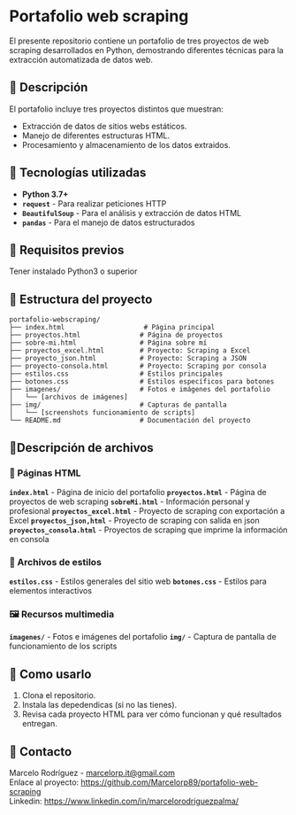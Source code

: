 # Portafolio web scraping
El presente repositorio contiene un portafolio de tres proyectos de web scraping desarrollados en Python, demostrando diferentes técnicas para la extracción automatizada de datos web.

## :page_facing_up: Descripción
El portafolio incluye tres proyectos distintos que muestran:
- Extracción de datos de sitios webs estáticos.
- Manejo de diferentes estructuras HTML.
- Procesamiento y almacenamiento de los datos extraidos.

## :wrench: Tecnologías utilizadas
- **Python 3.7+**
- **`request`** - Para realizar peticiones HTTP
- **`BeautifulSoup`** - Para el análisis y extracción de datos HTML
- **`pandas`** - Para el manejo de datos estructurados
  
## :page_facing_up: Requisitos previos

Tener instalado Python3 o superior

## 📁 Estructura del proyecto
```
portafolio-webscraping/
├── index.html                    # Página principal
├── proyectos.html               # Página de proyectos
├── sobre-mi.html                # Página sobre mí
├── proyectos_excel.html         # Proyecto: Scraping a Excel
├── proyecto_json.html           # Proyecto: Scraping a JSON
├── proyecto-consola.html        # Proyecto: Scraping por consola
├── estilos.css                  # Estilos principales
├── botones.css                  # Estilos específicos para botones
├── imagenes/                    # Fotos e imágenes del portafolio
│   └── [archivos de imágenes]
├── img/                         # Capturas de pantalla
│   └── [screenshots funcionamiento de scripts]
└── README.md                    # Documentación del proyecto
```
## 📃Descripción de archivos

### 📑 Páginas HTML

**`index.html`** - Página de inicio del portafolio
**`proyectos.html`** - Página de proyectos de web scraping
**`sobreMi.html`** - Información personal y profesional
**`proyectos_excel.html`** - Proyecto de scraping con exportación a Excel
**`proyectos_json,html`** - Proyecto de scraping con salida en json
**`proyectos_consola.html`** - Proyectos de scraping que imprime la información en consola

### 🎨 Archivos de estilos

**`estilos.css`** - Estilos generales del sitio web
**`botones.css`** - Estilos para elementos interactivos

### 🖼️ Recursos multimedia

**`imagenes/`** - Fotos e imágenes del portafolio
**`img/`** - Captura de pantalla de funcionamiento de los scripts

## :rocket: Como usarlo

1. Clona el repositorio.
2. Instala las depedendicas (si no las tienes).
3. Revisa cada proyecto HTML para ver cómo funcionan y qué resultados entregan.

## 📧 Contacto
Marcelo Rodríguez - marcelorp.it@gmail.com </br>
Enlace al proyecto: https://github.com/Marcelorp89/portafolio-web-scraping </br>
Linkedin: https://www.linkedin.com/in/marcelorodriguezpalma/

